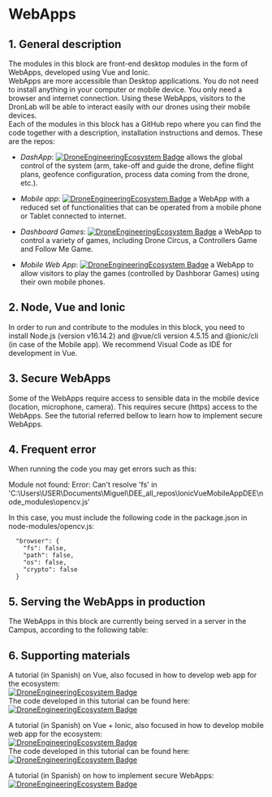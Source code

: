 # WebApps
## 1. General description
The modules in this block are front-end desktop modules in the form of WebApps, developed using Vue and Ionic.   
WebApps are more accessible than Desktop applications. You do not need to install anything in your computer or mobile device. You only need a browser and internet connection. Using these WebApps, visitors to the DronLab will be able to interact easily with our drones using their mobile devices.    
Each of the modules in this block has a GitHub repo where you can find the code together with a description, installation instructions and demos. These are the repos:
* *DashApp*:
[![DroneEngineeringEcosystem Badge](https://img.shields.io/badge/DEE-DashApp-brightgreen.svg)](https://github.com/dronsEETAC/DashApp) allows the global control of the system (arm, take-off and guide the drone, define flight plans, geofence configuration, process data coming from the drone, etc.).
   
* *Mobile app*:
[![DroneEngineeringEcosystem Badge](https://img.shields.io/badge/DEE-MobileApp-brightgreen.svg)](https://github.com/dronsEETAC/IonicVueMobileAppDEE) a WebApp with a reduced set of functionalities that can be operated from a mobile phone or Tablet connected to internet.

* *Dashboard Games*:
[![DroneEngineeringEcosystem Badge](https://img.shields.io/badge/DEE-DashboardGames-brightgreen.svg)](https://github.com/dronsEETAC/DashboardGames) a WebApp to control a variety of games, including Drone Circus, a Controllers Game and Follow Me Game.

* *Mobile Web App*:
[![DroneEngineeringEcosystem Badge](https://img.shields.io/badge/DEE-MobileWebApp-brightgreen.svg)](https://github.com/dronsEETAC/MobileWebApp) a WebApp to allow visitors to play the games (controlled by Dashborar Games) using their own mobile phones.

## 2. Node, Vue and Ionic
In order to run and contribute to the modules in this block, you need to install Node.js (version v16.14.2) and @vue/cli version 4.5.15 and @ionic/cli (in case of the Mobile app). We recommend Visual Code as IDE for development in Vue.
## 3. Secure WebApps
Some of the WebApps require access to sensible data in the mobile device (location, microphone, camera). This requires secure (https) access to the WebApps. See the tutorial referred bellow to learn how to implement secure WebApps.
## 4. Frequent error
When running the code you may get errors such as this:

Module not found: Error: Can't resolve 'fs' in 'C:\Users\USER\Documents\Miguel\DEE_all_repos\IonicVueMobileAppDEE\node_modules\opencv.js'

In this case, you must include the following code in the package.json in node-modules/opencv.js:     
```
  "browser": {
    "fs": false,
    "path": false,
    "os": false,
    "crypto": false
  }
  ```
## 5. Serving the WebApps in production
The WebApps in this block are currently being served in a server in the Campus, according to the following table:

## 6. Supporting materials   
A tutorial (in Spanish) on Vue, also focused in how to develop web app for the ecosystem:      
[![DroneEngineeringEcosystem Badge](https://img.shields.io/badge/DEE-video_tutorial_vue_-pink.svg)](https://www.youtube.com/watch?v=XCn9stPZ4iY&list=PL64O0POFYjHoeq8dfP-XYPCoNlehSiR_B)      
The code developed in this tutorial can be found here:
[![DroneEngineeringEcosystem Badge](https://img.shields.io/badge/DEE-code_tutorial_vue_-blue.svg)](https://github.com/dronsEETAC/TutorialVue.git)
     
A tutorial (in Spanish) on Vue + Ionic, also focused in how to develop mobile web app for the ecosystem:      
[![DroneEngineeringEcosystem Badge](https://img.shields.io/badge/DEE-video_tutorial_vue_ionic-pink.svg)](https://www.youtube.com/playlist?list=PLT01gtFyuSL5MKxNFBtEkah45xEJqqCCn)     
The code developed in this tutorial can be found here:
[![DroneEngineeringEcosystem Badge](https://img.shields.io/badge/DEE-code_tutorial_vue_ionic-blue.svg)](https://github.com/dronsEETAC/TutorialVue.git)

A tutorial (in Spanish) on how to implement secure WebApps:
[![DroneEngineeringEcosystem Badge](https://img.shields.io/badge/DEE-video_tutorial_Secure_WebApps-pink.svg)](https://www.youtube.com/playlist?list=PLyAtSQhMsD4qbgXn6jheozHsjU4GRCqtv)
